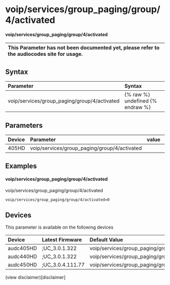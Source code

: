 ﻿---
description: voip/services/group_paging/group/4/activated
search: false
---

# voip/services/group_paging/group/4/activated

#### voip/services/group_paging/group/4/activated


| This Parameter has not been documented yet, please refer to the audiocodes site for usage.  |
| :--- |

## Syntax
| Parameter | Syntax |
| :--- | :--- |
|voip/services/group_paging/group/4/activated | {% raw %} undefined {% endraw %} |

## Parameters
|Device|Parameter|value|Description|
|:---|:---|:---|:---|
| 405HD | voip/services/group_paging/group/4/activated |  |  |

## Examples
#### voip/services/group_paging/group/4/activated

voip/services/group_paging/group/4/activated

```
voip/services/group_paging/group/4/activated=0
```

## Devices
This parameter is available on the following devices

| Device | Latest Firmware | Default Value |
|:---|:---|:---|
| audc405HD | ;UC_3.0.1.322 | voip/services/group_paging/group/4/activated=0 
| audc440HD | ;UC_3.0.1.322 | voip/services/group_paging/group/4/activated=0 
| audc450HD | ;UC_3.0.4.111.77 | voip/services/group_paging/group/4/activated=0 

(view disclaimer)[disclaimer]
